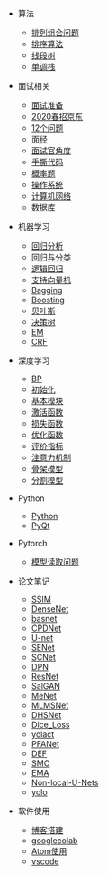 
* 算法
  * [排列组合问题](./docs/算法/排列组合问题.md)
  * [排序算法](./docs/算法/排序算法.md)
  * [线段树](./docs/算法/线段树.md)
  * [单调栈](./docs/算法/单调栈.md)

* 面试相关
  * [面试准备](./docs/面试/a-1备战面试.md)
  * [2020春招京东](./docs/面试/京东.md)
  * [12个问题](./docs/面试/12个问题.md)
  * [面经](./docs/面试/面经.md)
  * [面试官角度](./docs/面试/面试官角度.md)
  * [手撕代码](./docs/面试/手撕代码.md)
  * [概率题](./docs/面试/概率题.md)
  * [操作系统](./docs/面试/操作系统.md)
  * [计算机网络](./docs/面试/计算机网络.md)
  * [数据库](./docs/面试/数据库.md)
* 机器学习

  * [回归分析](./docs/机器学习/2019-4-4-回归分析.md)
  * [回归与分类](./docs/机器学习/2019-4-18-回归与分类.md)
  * [逻辑回归](./docs/机器学习/LR.md)
  * [支持向量机](./docs/机器学习/SVM.md)
  * [Bagging](./docs/机器学习/Bagging.md)
  * [Boosting](./docs/机器学习/Boosting.md)
  * [贝叶斯](./docs/机器学习/Bayes.md)
  * [决策树](./docs/机器学习/DT.md)
  * [EM](./docs/机器学习/EM.md)
  * [CRF](./docs/机器学习/CRF.md)



* 深度学习
  * [BP](./docs/深度学习/BP.md)
  * [初始化](./docs/深度学习/初始化.md)
  * [基本模块](./docs/深度学习/基本模块.md)
  * [激活函数](./docs/深度学习/激活函数.md)
  * [损失函数](./docs/深度学习/损失函数.md)
  * [优化函数](./docs/深度学习/优化函数.md)
  * [评价指标](./docs/深度学习/评价指标.md)
  * [注意力机制](./docs/深度学习/注意力机制.md)
  * [骨架模型](./docs/深度学习/骨架模型.md)
  * [分割模型](./docs/深度学习/分割模型.md)


* Python

  * [Python](./docs/Python/e-1Python.md)
  * [PyQt](./docs/Python/pyqtbug.md)

* Pytorch

  * [模型读取问题](./docs/Pytorch/2019-4-15-pytorch模型读取问题.md)
* 论文笔记

  * [SSIM](./docs/论文笔记/SSIM.md)
  * [DenseNet](./docs/论文笔记/DenseNet.md)
  * [basnet](./docs/论文笔记/BASNet.md)
  * [CPDNet](./docs/论文笔记/CPDNet.md)
  * [U-net](./docs/论文笔记/U-net.md)
  * [SENet](./docs/论文笔记/SENet.md)
  * [SCNet](./docs/论文笔记/SCNet.md)
  * [DPN](./docs/论文笔记/DPN.md)
  * [ResNet](./docs/论文笔记/ResNet.md)
  * [SalGAN](./docs/论文笔记/SalGAN.md)
  * [MeNet](./docs/论文笔记/MENet.md)
  * [MLMSNet](./docs/论文笔记/MLMSNet.md)
  * [DHSNet](./docs/论文笔记/DHSNet.md)
  * [Dice_Loss](./docs/论文笔记/Dice_loss.md)
  * [yolact](./docs/论文笔记/yolact.md)
  * [PFANet](./docs/论文笔记/fpa.md)
  * [DEF](./docs/论文笔记/def.md)
  * [SMO](./docs/论文笔记/smo.md)
  * [EMA](./docs/论文笔记/EMA.md)
  * [Non-local-U-Nets](./docs/论文笔记/Non-local-U-Nets.md)
  * [yolo](./docs/论文笔记/yolo系列.md)
  


* 软件使用
  * [博客搭建](./docs/软件问题/2019-4-15-个人博客搭建脱坑路.md)
  * [googlecolab](./docs/软件问题/googlecolab指南.md)
  * [Atom使用](./docs/软件问题/Atom使用.md)
  * [vscode](./docs/软件问题/Vscode.md)
